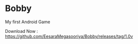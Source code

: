# Bobby
My first Android Game

Download Now : https://github.com/EesaraMegasooriya/Bobby/releases/tag/1.0v
